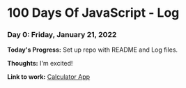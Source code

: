 # 100 Days Of JavaScript - Log

### Day 0: Friday, January 21, 2022

**Today's Progress:**
Set up repo with README and Log files.

**Thoughts:** I'm excited!

**Link to work:** [Calculator App](http://www.example.com)
